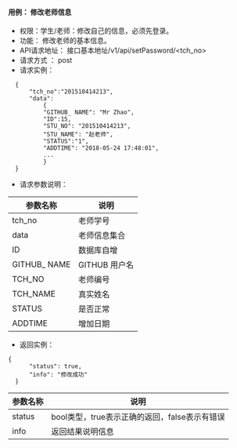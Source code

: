 #### 用例： 修改老师信息
- 权限：学生/老师：修改自己的信息，必须先登录。
- 功能： 修改老师的基本信息。
- API请求地址： 接口基本地址/v1/api/setPassword/<tch_no>
- 请求方式 ： post
- 请求实例：

```
  {         
      "tch_no":"201510414213",
      "data": 
          {
          "GITHUB_ NAME": "Mr Zhao",
          "ID":15,
          "STU_NO": "201510414213",
          "STU_NAME": "赵老师",
          "STATUS":"1",
          "ADDTIME": "2018-05-24 17:48:01",
          ...
          }
  }

```
- 请求参数说明：

参数名称	| 说明
---|---
tch_no|老师学号
data | 老师信息集合
ID|数据库自增
GITHUB_ NAME | 	GITHUB 用户名
TCH_NO | 老师编号
TCH_NAME | 真实姓名
STATUS|是否正常
ADDTIME | 增加日期

- 返回实例：
```
{         
      "status": true,
      "info": "修改成功"
  }
```


参数名称 | 说明
---|---
status | bool类型，true表示正确的返回，false表示有错误
info | 返回结果说明信息


